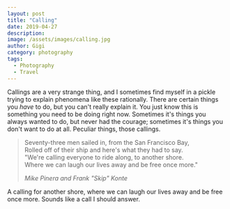 ```yaml
---
layout: post
title: "Calling"
date: 2019-04-27
description:
image: /assets/images/calling.jpg
author: Gigi
category: photography
tags:
  - Photography
  - Travel
---
```


Callings are a very strange thing, and I sometimes find myself in a pickle
trying to explain phenomena like these rationally. There are certain things
you _have_ to do, but you can't really explain it. You just know
this is something you need to be doing right now. Sometimes it's things you
always wanted to do, but never had the courage; sometimes it's things you
don't want to do at all. Peculiar things, those callings.

> Seventy-three men sailed in, from the San Francisco Bay,<br/>
> Rolled off of their ship and here's what they had to say.<br/>
> "We're calling everyone to ride along, to another shore.<br/>
> Where we can laugh our lives away and be free once more."
> 
> <cite>Mike Pinera and Frank "Skip" Konte</cite>

A calling for another shore, where we can laugh our lives away and be free
once more. Sounds like a call I should answer.
